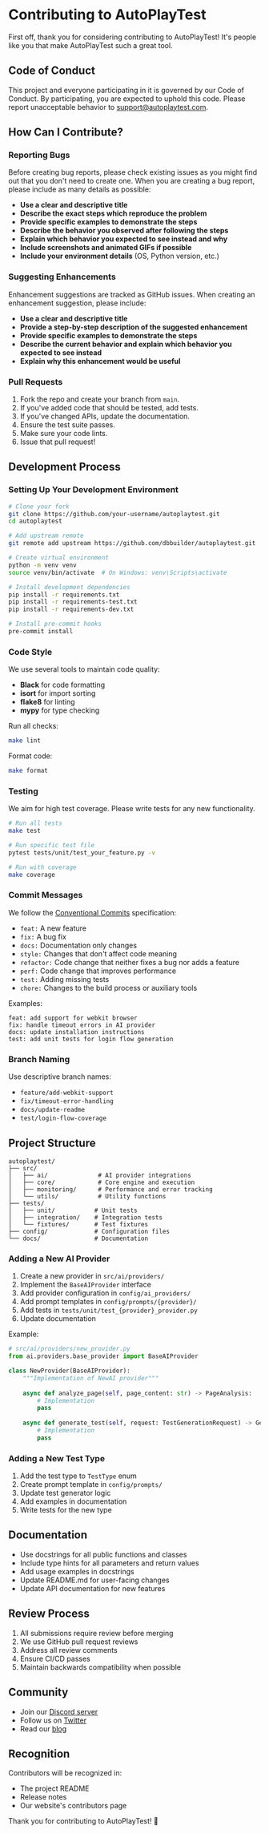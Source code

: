 # Contributing to AutoPlayTest

First off, thank you for considering contributing to AutoPlayTest! It's people like you that make AutoPlayTest such a great tool.

## Code of Conduct

This project and everyone participating in it is governed by our Code of Conduct. By participating, you are expected to uphold this code. Please report unacceptable behavior to support@autoplaytest.com.

## How Can I Contribute?

### Reporting Bugs

Before creating bug reports, please check existing issues as you might find out that you don't need to create one. When you are creating a bug report, please include as many details as possible:

* **Use a clear and descriptive title**
* **Describe the exact steps which reproduce the problem**
* **Provide specific examples to demonstrate the steps**
* **Describe the behavior you observed after following the steps**
* **Explain which behavior you expected to see instead and why**
* **Include screenshots and animated GIFs if possible**
* **Include your environment details** (OS, Python version, etc.)

### Suggesting Enhancements

Enhancement suggestions are tracked as GitHub issues. When creating an enhancement suggestion, please include:

* **Use a clear and descriptive title**
* **Provide a step-by-step description of the suggested enhancement**
* **Provide specific examples to demonstrate the steps**
* **Describe the current behavior and explain which behavior you expected to see instead**
* **Explain why this enhancement would be useful**

### Pull Requests

1. Fork the repo and create your branch from `main`.
2. If you've added code that should be tested, add tests.
3. If you've changed APIs, update the documentation.
4. Ensure the test suite passes.
5. Make sure your code lints.
6. Issue that pull request!

## Development Process

### Setting Up Your Development Environment

```bash
# Clone your fork
git clone https://github.com/your-username/autoplaytest.git
cd autoplaytest

# Add upstream remote
git remote add upstream https://github.com/dbbuilder/autoplaytest.git

# Create virtual environment
python -m venv venv
source venv/bin/activate  # On Windows: venv\Scripts\activate

# Install development dependencies
pip install -r requirements.txt
pip install -r requirements-test.txt
pip install -r requirements-dev.txt

# Install pre-commit hooks
pre-commit install
```

### Code Style

We use several tools to maintain code quality:

* **Black** for code formatting
* **isort** for import sorting
* **flake8** for linting
* **mypy** for type checking

Run all checks:
```bash
make lint
```

Format code:
```bash
make format
```

### Testing

We aim for high test coverage. Please write tests for any new functionality.

```bash
# Run all tests
make test

# Run specific test file
pytest tests/unit/test_your_feature.py -v

# Run with coverage
make coverage
```

### Commit Messages

We follow the [Conventional Commits](https://www.conventionalcommits.org/) specification:

* `feat:` A new feature
* `fix:` A bug fix
* `docs:` Documentation only changes
* `style:` Changes that don't affect code meaning
* `refactor:` Code change that neither fixes a bug nor adds a feature
* `perf:` Code change that improves performance
* `test:` Adding missing tests
* `chore:` Changes to the build process or auxiliary tools

Examples:
```
feat: add support for webkit browser
fix: handle timeout errors in AI provider
docs: update installation instructions
test: add unit tests for login flow generation
```

### Branch Naming

Use descriptive branch names:
* `feature/add-webkit-support`
* `fix/timeout-error-handling`
* `docs/update-readme`
* `test/login-flow-coverage`

## Project Structure

```
autoplaytest/
├── src/
│   ├── ai/              # AI provider integrations
│   ├── core/            # Core engine and execution
│   ├── monitoring/      # Performance and error tracking
│   └── utils/           # Utility functions
├── tests/
│   ├── unit/           # Unit tests
│   ├── integration/    # Integration tests
│   └── fixtures/       # Test fixtures
├── config/             # Configuration files
└── docs/               # Documentation
```

### Adding a New AI Provider

1. Create a new provider in `src/ai/providers/`
2. Implement the `BaseAIProvider` interface
3. Add provider configuration in `config/ai_providers/`
4. Add prompt templates in `config/prompts/{provider}/`
5. Add tests in `tests/unit/test_{provider}_provider.py`
6. Update documentation

Example:
```python
# src/ai/providers/new_provider.py
from ai.providers.base_provider import BaseAIProvider

class NewProvider(BaseAIProvider):
    """Implementation of NewAI provider"""
    
    async def analyze_page(self, page_content: str) -> PageAnalysis:
        # Implementation
        pass
        
    async def generate_test(self, request: TestGenerationRequest) -> GeneratedTest:
        # Implementation
        pass
```

### Adding a New Test Type

1. Add the test type to `TestType` enum
2. Create prompt template in `config/prompts/`
3. Update test generator logic
4. Add examples in documentation
5. Write tests for the new type

## Documentation

* Use docstrings for all public functions and classes
* Include type hints for all parameters and return values
* Add usage examples in docstrings
* Update README.md for user-facing changes
* Update API documentation for new features

## Review Process

1. All submissions require review before merging
2. We use GitHub pull request reviews
3. Address all review comments
4. Ensure CI/CD passes
5. Maintain backwards compatibility when possible

## Community

* Join our [Discord server](https://discord.gg/autoplaytest)
* Follow us on [Twitter](https://twitter.com/autoplaytest)
* Read our [blog](https://blog.autoplaytest.com)

## Recognition

Contributors will be recognized in:
* The project README
* Release notes
* Our website's contributors page

Thank you for contributing to AutoPlayTest! 🎉